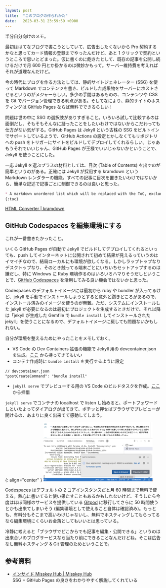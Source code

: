 ```yaml
---
layout: post
title:  "このブログの作られかた"
date:   2023-03-31 23:59:59 +0900
---
```


半分自分向けのメモ。

最初ははてなブログで書こうとしていて、広告出したくないから Pro 契約するかなと思ってカード情報の登録までやったんだけど、あと 1 クリックで契約というところで思いとどまった。仮に書くのに飽きたとして、既存の記事を公開し続けるだけで月 600 円とか掛かるのは微妙かもって。サーバー維持費を考えればそれが道理なんだけど。

今の時代にブログを作る方法としては、静的サイトジェネレーター (SSG) を使って Markdown でコンテンツを書き、ビルドした成果物をサーバーにホストさせるというのがメジャーらしい。多少の手間はあるものの、コンテンツや CSS を Git でバージョン管理できる利点がある。そしてなにより、静的サイトのホスティングは GitHub Pages ならば無料でできるらしい！

問題は世の中に SSG の選択肢がありすぎること。いろいろ試して比較するのは面倒だし、そもそもそんなに凝ったことをしたいわけではないからこだわっても仕方がない気がする。GitHub Pages は Jekyll という古株の SSG をビルトインでサポートしているようで、GitHub Actions の設定とかしなくてもリポジトリへの push をトリガーにサイトをビルドしてデプロイしてくれるらしい。じゃあもうそれでいいじゃん、GitHub Pages が王様でいいじゃないかということで、Jekyll を使うことにした。

一応 Jekyll を選ぶプラスの材料としては、目次 (Table of Contents) を出すのが簡単というのがある。正確には Jekyll が採用する kramdown という Markdown レンダラーの機能。すべての記事に目次を置きたいわけではないから、簡単な記述で記事ごとに制御できるのは良いと思った。

```markdown
* A markdown unordered list which will be replaced with the ToC, excluding the "Contents header" from above
{:toc}
```

[HTML Converter \| kramdown](https://kramdown.gettalong.org/converter/html.html#toc)

GitHub Codespaces を編集環境にする
---------------------------------

これが一番書きたかったこと。

いくら GitHub Pages が自動で Jekyll でビルドしてデプロイしてくれるといっても、push してインターネットに公開されて初めて結果が見えるっていうのはイマイチなので、結局ローカルにも環境が欲しくなる。しかしラップトップなりデスクトップなり、そのとき触ってる端末ごとにいちいちセットアップするのは嫌だし、特に Windows に Ruby 環境作るのはいろいろハマりそうだしということで、[GitHub Codespaces](https://github.com/features/codespaces) を活用してみる良い機会ではないかと思った。

Codespaces のデフォルトイメージには最初から ruby や bundler が入ってるけど、jekyll を手動でインストールしようとすると意外と躓きどころがあるので、インストール済みのイメージを使うのが無難。ただ、システムにインストールした jekyll が必要になるのは最初にプロジェクトを生成するときだけで、それ以降は「jekyll が生成した Gemfile で `bundle install` してインストールされた jekyll」を使うことになるので、デフォルトイメージに戻しても問題ないかもしれない。

自分が環境を整えるためにやったことをメモしておく。

* VS Code の Dev Containers 拡張の機能で Jekyll 用の devcontainer.json を生成。[ここ](https://github.com/devcontainers/templates/blob/main/src/jekyll/.devcontainer/devcontainer.json) から持ってきてもいい
* コンテナ作成時に `bundle install` を実行するように設定

```jsonc
// devcontainer.json
"postCreateCommand": "bundle install"
```

* `jekyll serve` でプレビューする用の VS Code のビルドタスクを作成。[ここ](https://github.com/microsoft/vscode-dev-containers/blob/main/containers/jekyll/.vscode/tasks.json) から拝借

`jekyll serve` でコンテナの localhost で listen し始めると、ポートフォワードしといたよってダイアログが出てきて、ポチッと押せばブラウザでプレビューが開けるの、あまりに良く出来てて感動してしまう。

{: align="center" }
<img src="/assets/codespaces-port-forwarded.png" width="70%">

Codespaces はデフォルトの 2 コアインスタンスだと月 60 時間まで無料で使える。熱心に書いてると使い果たすこともあるかもしれないけど、そうしたら今度はほぼ同様のサービスを提供している [Gitpod](https://www.gitpod.io/) に移行してさらに 50 時間使うとかも出来てしまいそう (編集環境として使えること自体は確認済み)。もっとも、有料分もそこまで高いわけじゃないし、無料でホスティングしてもらってるなら編集環境にくらいお金落としてもいいとは思っている。

冷静に考えると「ブラウザでどこからでも記事を編集・公開できる」というのは出来合いのブログサービスなら当たり前にできることなんだけどね。そこは広告なし無料ホスティング & Git 管理のためということで。

参考資料
--------

* [インサイド Misskey Hub | Misskey Hub](https://misskey-hub.net/blog/2021-12-01-inside-misskey-hub.html)  
SSG + GitHub Pages の良さをわかりやすく解説してくれている
